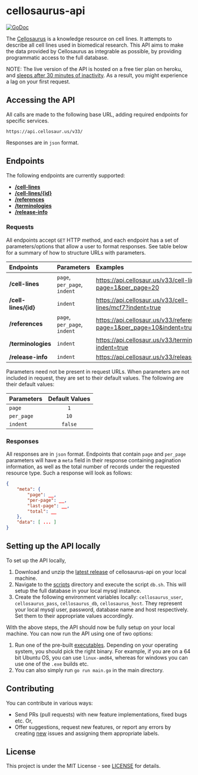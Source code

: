 # cellosaurus-api

[![GoDoc](https://godoc.org/github.com/assefamaru/cellosaurus-api/src?status.svg)](https://godoc.org/github.com/assefamaru/cellosaurus-api/src)

The [Cellosaurus](https://web.expasy.org/cellosaurus/) is a knowledge resource on cell lines. It attempts to describe all cell lines used in biomedical research. This API aims to make the data provided by Cellosaurus as integrable as possible, by providing programmatic access to the full database.

NOTE: The live version of the API is hosted on a free tier plan on heroku, and [sleeps after 30 minutes of inactivity](https://devcenter.heroku.com/articles/dynos#dyno-idling). As a result, you might experience a lag on your first request.

## Accessing the API

All calls are made to the following base URL, adding required endpoints for specific services.

```
https://api.cellosaur.us/v33/
```

Responses are in `json` format.

## Endpoints

The following endpoints are currently supported:

* **[/cell-lines](https://api.cellosaur.us/v33/cell-lines)**
* **[/cell-lines/{id}](https://api.cellosaur.us/v33/cell-lines/mcf7)**
* **[/references](https://api.cellosaur.us/v33/references)**
* **[/terminologies](https://api.cellosaur.us/v33/terminologies)**
* **[/release-info](https://api.cellosaur.us/v33/release-info)**

### Requests

All endpoints accept `GET` HTTP method, and each endpoint has a set of parameters/options that allow a user to format responses. See table below for a summary of how to structure URLs with parameters.

| Endpoints | Parameters | Examples |
| :--- | :--- | :--- |
| **/cell-lines** | `page`, `per_page`, `indent` | https://api.cellosaur.us/v33/cell-lines?page=1&per_page=20 |
| **/cell-lines/{id}** | `indent` | https://api.cellosaur.us/v33/cell-lines/mcf7?indent=true |
| **/references** | `page`, `per_page`, `indent` | https://api.cellosaur.us/v33/references?page=1&per_page=10&indent=true |
| **/terminologies** | `indent` | https://api.cellosaur.us/v33/terminologies?indent=true |
| **/release-info** | `indent` | https://api.cellosaur.us/v33/release-info |

Parameters need not be present in request URLs. When parameters are not included in request, they are set to their default values. The following are their default values:

| Parameters | Default Values |
| :--- | :---: |
| `page` | `1` |
| `per_page` | `10` |
| `indent` | `false` |

### Responses

All responses are in `json` format. Endpoints that contain `page` and `per_page` parameters will have a `meta` field in their response containing pagination information, as well as the total number of records under the requested resource type. Such a response will look as follows:

```json
{
    "meta": {
        "page": __,
        "per-page": __,
        "last-page": __,
        "total": __
    },
    "data": [ ... ]
}
```

## Setting up the API locally

To set up the API locally,

1. Download and unzip the [latest release](https://github.com/assefamaru/cellosaurus-api/releases/latest) of cellosaurus-api on your local machine.
2. Navigate to the [scripts](scripts) directory and execute the script `db.sh`. This will setup the full database in your local mysql instance.
3. Create the following environment variables locally: `cellosaurus_user`, `cellosaurus_pass`, `cellosaurus_db`, `cellosaurus_host`. They represent your local mysql user, password, database name and host respectively. Set them to their appropriate values accordingly.

With the above steps, the API should now be fully setup on your local machine. You can now run the API using one of two options:

1. Run one of the pre-built [executables](build). Depending on your operating system, you should pick the right binary. For example, if you are on a 64 bit Ubuntu OS, you can use `linux-amd64`, whereas for windows you can use one of the `.exe` builds etc.
2. You can also simply run `go run main.go` in the main directory.

## Contributing

You can contribute in various ways:

- Send PRs (pull requests) with new feature implementations, fixed bugs etc. Or,
- Offer suggestions, request new features, or report any errors by creating [new](https://github.com/assefamaru/cellosaurus-api/issues/new) issues and assigning them appropriate labels.

## License

This project is under the MIT License - see [LICENSE](LICENSE) for details.
